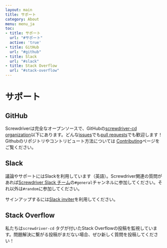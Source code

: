```yaml
---
layout: main
title: サポート
category: About
menu: menu_ja
toc:
- title: サポート
  url: "#サポート"
  active: 'true'
- title: GitHub
  url: "#github"
- title: Slack
  url: "#slack"
- title: Stack Overflow
  url: "#stack-overflow"
---
```


# サポート

## GitHub

Screwdriverは完全なオープンソースで、GitHubの[screwdriver-cd organization](https://github.com/screwdriver-cd)以下にあります。どんな[issues](https://github.com/screwdriver-cd/screwdriver/issues)でも[pull requests](https://github.com/screwdriver-cd/screwdriver/pulls)でも歓迎します！
Githubのリポジトリやコントリビュート方法については [Contributing](./contributing)ページをご覧ください。

## Slack

議論やサポートにはSlackを利用しています（英語）。Screwdriver関連の質問があれば[Screwdriver Slack チーム](https://screwdriver-cd.slack.com)の`#general`チャンネルに参加してください。それ以外は`#random`に参加してください。

サインアップするには[Slack inviter](http://slack.screwdriver.cd)を利用してください。

## Stack Overflow

私たちは`screwdriver-cd`
タグが付いたStack Overflowの投稿を監視しています。問題解決に繋がる投稿がまだない場合、ぜひ新しく質問を投稿してください！
